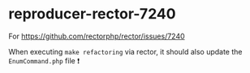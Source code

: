# reproducer-rector-7240

For https://github.com/rectorphp/rector/issues/7240

When executing `make refactoring` via rector, it should also update the `EnumCommand.php` file ❗
